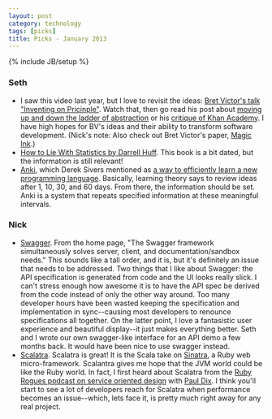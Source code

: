 ```yaml
---
layout: post
category: technology
tags: [picks]
title: Picks - January 2013
---
```

{% include JB/setup %}

### Seth
 - I saw this video last year, but I love to revisit the ideas: [Bret Victor's talk "Inventing on Pricinple"](http://www.youtube.com/watch?v=PUv66718DII). Watch that, then go read his post about [moving up and down the ladder of abstraction](http://worrydream.com/LadderOfAbstraction/) or his [critique of Khan Academy](http://worrydream.com/LearnableProgramming/). I have high hopes for BV's ideas and their ability to transform software development. (Nick's note: Also check out Bret Victor's paper, [Magic Ink](http://worrydream.com/MagicInk/).)
 - [How to Lie With Statistics by Darrell Huff](http://www.amazon.com/How-Lie-Statistics-Darrell-Huff/dp/0393310728). This book is a bit dated, but the information is still relevant!
 - [Anki](http://ankisrs.net/), which Derek Sivers mentioned as [a way to efficiently learn a new programming language](http://sivers.org/srs). Basically, learning theory says to review ideas after 1, 10, 30, and 60 days. From there, the information should be set. Anki is a system that repeats specified information at these meaningful intervals. 

### Nick
 - [Swagger](http://developers.helloreverb.com/swagger/). From the home page, "The Swagger framework simultaneously solves server, client, and documentation/sandbox needs." This sounds like a tall order, and it is, but it's definitely an issue that needs to be addressed. Two things that I like about Swagger: the API specification is generated from code and the UI looks really slick. I can't stress enough how awesome it is to have the API spec be derived from the code instead of only the other way around. Too many developer hours have been wasted keeping the specification and implementation in sync--causing most developers to renounce specifications all together.  On the latter point, I love a fantasistic user experience and beautiful display--it just makes everything better. Seth and I wrote our own swagger-like interface for an API demo a few months back. It would have been nice to use swagger instead.
 - [Scalatra](http://www.scalatra.org/). Scalatra is great! It is the Scala take on [Sinatra](http://www.sinatrarb.com/), a Ruby web micro-framework. Scalantra gives me hope that the JVM world could be like the Ruby world. In fact, I first heard about Scalatra from the [Ruby Rogues podcast on service oriented design](http://rubyrogues.com/076-rr-service-oriented-design-with-paul-dix/) with [Paul Dix](http://www.pauldix.net/). I think you'll start to see a lot of developers reach for Scalatra when performance becomes an issue--which, lets face it, is pretty much right away for any real project. 


